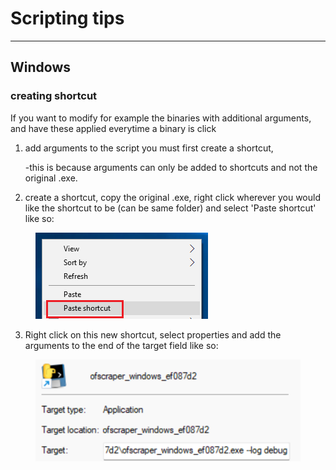 # Scripting tips

***

## Windows

### creating shortcut

If you want to modify for example the binaries with additional arguments, and have these applied everytime a binary is click

1.  add arguments to the script you must first create a shortcut,&#x20;

    \-this is because arguments can only be added to shortcuts and not the original .exe.
2. create a shortcut, copy the original .exe, right click wherever you would like the shortcut to be (can be same folder) and select 'Paste shortcut' like so:

<figure><img src="../.gitbook/assets/image (1) (1) (1).png" alt=""><figcaption></figcaption></figure>

3. Right click on this new shortcut, select properties and add the arguments to the end of the target field like so:

<figure><img src="../.gitbook/assets/image (1) (1) (1) (1).png" alt=""><figcaption></figcaption></figure>

